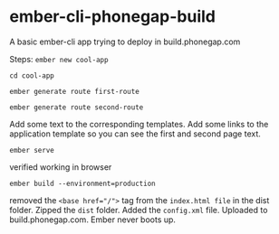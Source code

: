 # ember-cli-phonegap-build
A basic ember-cli app trying to deploy in build.phonegap.com

Steps:
`ember new cool-app`

`cd cool-app`

`ember generate route first-route`

`ember generate route second-route`

Add some text to the corresponding templates.
Add some links to the application template so you can see the first and second page text.

`ember serve`

verified working in browser

`ember build --environment=production`

removed the `<base href="/">` tag from the `index.html file` in the dist folder.  Zipped the `dist` folder.  Added the `config.xml` file.  Uploaded to build.phonegap.com.  Ember never boots up.



